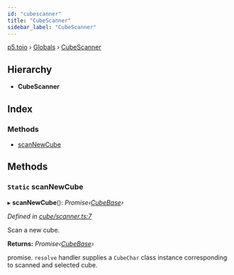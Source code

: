 ```yaml
---
id: "cubescanner"
title: "CubeScanner"
sidebar_label: "CubeScanner"
---
```


[p5.toio](../index.md) › [Globals](../globals.md) › [CubeScanner](cubescanner.md)

## Hierarchy

* **CubeScanner**

## Index

### Methods

* [scanNewCube](cubescanner.md#static-scannewcube)

## Methods

### `Static` scanNewCube

▸ **scanNewCube**(): *Promise‹[CubeBase](cubebase.md)›*

*Defined in [cube/scanner.ts:7](https://github.com/tetunori/p5.toio/blob/1b39efe/src/cube/scanner.ts#L7)*

Scan a new cube.

**Returns:** *Promise‹[CubeBase](cubebase.md)›*

promise. `resolve` handler supplies a `CubeChar` class instance corresponding to scanned and selected cube.
